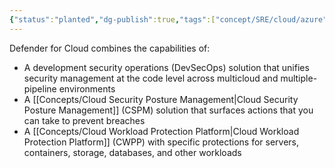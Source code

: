 ```yaml
---
{"status":"planted","dg-publish":true,"tags":["concept/SRE/cloud/azure"],"ms-learn-url":"https://learn.microsoft.com/en-us/azure/defender-for-cloud/defender-for-cloud-introduction","definition":"Microsoft Defender for Cloud is a cloud-native application protection platform (CNAPP) that is made up of security measures and practices that are designed to protect cloud-based applications from various cyber threats and vulnerabilities.","creation_date":"2024-05-02 18:40","permalink":"/concepts/microsoft-defender-for-cloud/","dgPassFrontmatter":true}
---
```


Defender for Cloud combines the capabilities of:

- A development security operations (DevSecOps) solution that unifies security management at the code level across multicloud and multiple-pipeline environments
- A [[Concepts/Cloud Security Posture Management\|Cloud Security Posture Management]] (CSPM) solution that surfaces actions that you can take to prevent breaches
- A [[Concepts/Cloud Workload Protection Platform\|Cloud Workload Protection Platform]] (CWPP) with specific protections for servers, containers, storage, databases, and other workloads